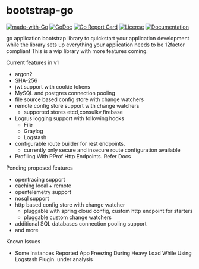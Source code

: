 # bootstrap-go

[![made-with-Go](https://img.shields.io/badge/Made%20with-Go-1f425f.svg)](http://golang.org)
[![GoDoc](https://godoc.org/github.com/sirupsen/logrus?status.svg)](https://pkg.go.dev/github.com/avinash92c/bootstrap-go/?tab=doc)
[![Go Report Card](https://goreportcard.com/badge/github.com/avinash92c/bootstrap-go)](https://goreportcard.com/report/github.com/avinash92c/bootstrap-go)
[![License](https://img.shields.io/badge/License-Apache%202.0-blue.svg)](https://github.com/avinash92c/bootstrap-go/blob/master/LICENSE)
[![Documentation](https://img.shields.io/badge/Usage-Docs-blue)](https://github.com/avinash92c/bootstrap-go/blob/master/docs/readme.md)

go application bootstrap library to quickstart your application development while the library sets up everything your application needs to be 12factor compliant
This is a wip library with more features coming.

Current features in v1

- argon2
- SHA-256
- jwt support with cookie tokens
- MySQL and postgres connection pooling
- file source based config store with change watchers
- remote config store support with change watchers
  - supported stores etcd,consulkv,firebase
- Logrus logging support with following hooks
  - File
  - Graylog
  - Logstash
- configurable route builder for rest endpoints.
  - currently only secure and insecure route configuration available
- Profiling With PProf Http Endpoints. Refer Docs

Pending proposed features

- opentracing support
- caching local + remote
- opentelemetry support
- nosql support
- http based config store with change watcher
  - pluggable with spring cloud config, custom http endpoint for starters
  - pluggable custom change watchers
- additional SQL databases connection pooling support
- and more

Known Issues
- Some Instances Reported App Freezing During Heavy Load While Using Logstash Plugin. under analysis